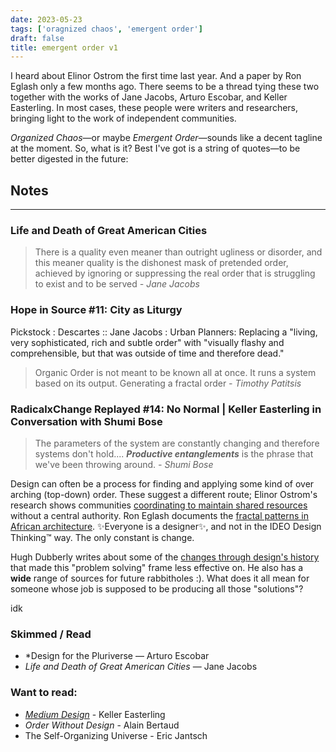```yaml
---
date: 2023-05-23
tags: ['oragnized chaos', 'emergent order']
draft: false
title: emergent order v1
---
```

I heard about Elinor Ostrom the first time last year. And a paper by Ron Eglash only a few months ago. There seems to be a thread tying these two together with the works of Jane Jacobs, Arturo Escobar, and Keller Easterling. In most cases, these people were writers and researchers, bringing light to the work of independent communities.

*Organized Chaos*—or maybe *Emergent Order*—sounds like a decent tagline at the moment. So, what is it? Best I've got is a string of quotes—to be better digested in the future:

## Notes
---

### Life and Death of Great American Cities

> There is a quality even meaner than outright ugliness or disorder, and this meaner quality is the dishonest mask of pretended order, achieved by ignoring or suppressing the real order that is struggling to exist and to be served
*- Jane Jacobs*

### Hope in Source #11: City as Liturgy

Pickstock : Descartes :: Jane Jacobs : Urban Planners: Replacing a "living, very sophisticated, rich and subtle order" with "visually flashy and comprehensible, but that was outside of time and therefore dead."

>  Organic Order is not meant to be known all at once. It runs a system based on its output. Generating a fractal order
*- Timothy Patitsis*


### RadicalxChange Replayed #14: No Normal | Keller Easterling in Conversation with Shumi Bose

> The parameters of the system are constantly changing and therefore systems don't hold.... ***Productive entanglements*** is the phrase that we've been throwing around. 
*- Shumi Bose*

Design can often be a process for finding and applying some kind of over arching (top-down) order. These suggest a different route; Elinor Ostrom's research shows communities [coordinating to maintain shared resources](https://www.nobelprize.org/prizes/economic-sciences/2009/ostrom/facts/) without a central authority. Ron Eglash documents the [fractal patterns in African architecture](https://www.researchgate.net/publication/242911162_Fractals_in_African_settlement_architecture). ✨Everyone is a designer✨, and not in the IDEO Design Thinking™ way. The only constant is change.

Hugh Dubberly writes about some of the [changes through design's history](https://www.dubberly.com/articles/why-we-should-stop-describing-design-as-problem-solving.html) that made this "problem solving" frame less effective on. He also has a **wide** range of sources for future rabbitholes :). What does it all mean for someone whose job is supposed to be producing all those "solutions"? 

idk

### Skimmed / Read
- *Design for the Pluriverse — Arturo Escobar
- *Life and Death of Great American Cities* — Jane Jacobs
### Want to read: 
- *[Medium Design](http://kellereasterling.com/books/medium-design-knowing-how-to-work-on-the-world)* - Keller Easterling
- *Order Without Design* - Alain Bertaud
- The Self-Organizing Universe - Eric Jantsch
